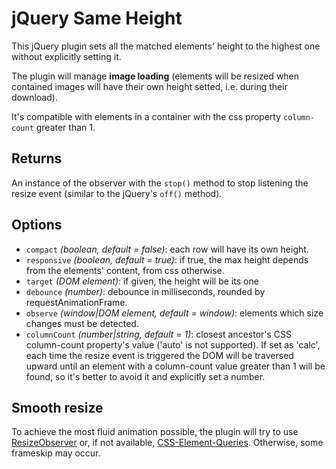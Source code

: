 # jQuery Same Height

This jQuery plugin sets all the matched elements' height to the highest one without explicitly setting it.

The plugin will manage **image loading** (elements will be resized when contained images will have their own height setted, i.e. during their download).

It's compatible with elements in a container with the css property `column-count` greater than 1.

## Returns

An instance of the observer with the `stop()` method to stop listening the resize event (similar to the jQuery's `off()` method).

## Options

- `compact` *(boolean, default = false)*: each row will have its own height.
- `responsive` *(boolean, default = true)*: if true, the max height depends from the elements' content, from css otherwise.
- `target` *(DOM element)*: if given, the height will be its one
- `debounce` *(number)*: debounce in milliseconds, rounded by requestAnimationFrame.
- `observe` *(window|DOM element, default = window)*: elements which size changes must be detected.
- `columnCount` *(number|string, default = 1)*: closest ancestor's CSS column-count property's value ('auto' is not supported). If set as 'calc', each time the resize event is triggered the DOM will be traversed upward until an element with a column-count value greater than 1 will be found, so it's better to avoid it and explicitly set a number.

## Smooth resize

To achieve the most fluid animation possible, the plugin will try to use [ResizeObserver](https://developers.google.com/web/updates/2016/10/resizeobserver) or, if not available, [CSS-Element-Queries](https://github.com/marcj/css-element-queries). Otherwise, some frameskip may occur.
